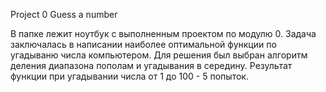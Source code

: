 Project 0 Guess a number

В папке лежит ноутбук с выполненным проектом по модулю 0.
Задача заключалась в написании наиболее оптимальной функции по угадываню числа компьютером.
Для решения был выбран алгоритм деления диапазона пополам и угадывания в середину.
Результат функции при угадывании числа от 1 до 100 - 5 попыток.